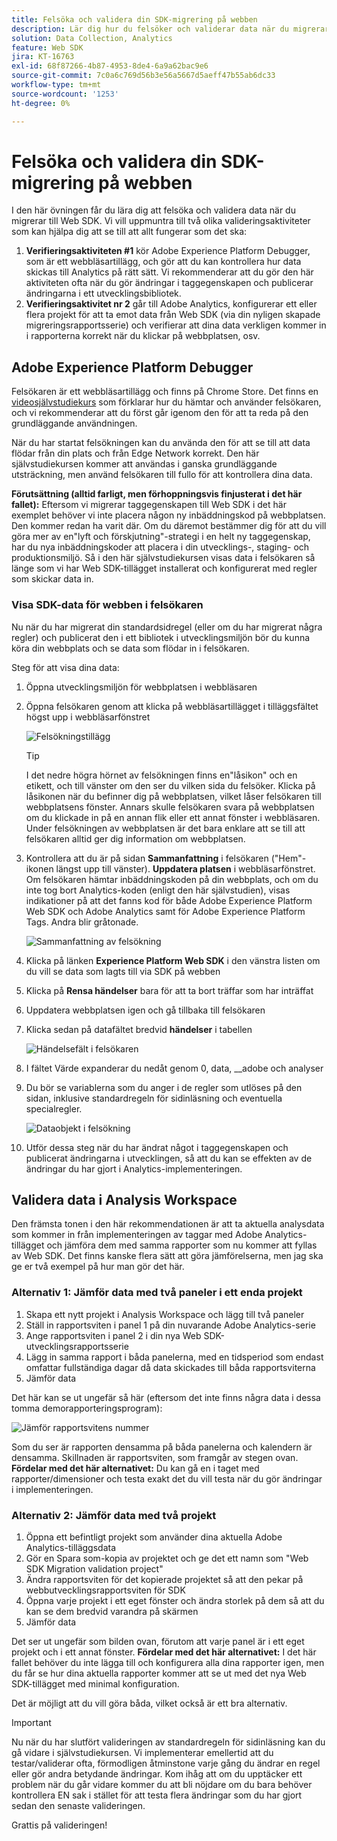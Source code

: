 ```yaml
---
title: Felsöka och validera din SDK-migrering på webben
description: Lär dig hur du felsöker och validerar data när du migrerar till SDK på webben
solution: Data Collection, Analytics
feature: Web SDK
jira: KT-16763
exl-id: 68f87266-4b87-4953-8de4-6a9a62bac9e6
source-git-commit: 7c0a6c769d56b3e56a5667d5aeff47b55ab6dc33
workflow-type: tm+mt
source-wordcount: '1253'
ht-degree: 0%

---
```


# Felsöka och validera din SDK-migrering på webben

I den här övningen får du lära dig att felsöka och validera data när du migrerar till Web SDK. Vi vill uppmuntra till två olika valideringsaktiviteter som kan hjälpa dig att se till att allt fungerar som det ska:

1. **Verifieringsaktiviteten #1** kör Adobe Experience Platform Debugger, som är ett webbläsartillägg, och gör att du kan kontrollera hur data skickas till Analytics på rätt sätt. Vi rekommenderar att du gör den här aktiviteten ofta när du gör ändringar i taggegenskapen och publicerar ändringarna i ett utvecklingsbibliotek.
1. **Verifieringsaktivitet nr 2** går till Adobe Analytics, konfigurerar ett eller flera projekt för att ta emot data från Web SDK (via din nyligen skapade migreringsrapportsserie) och verifierar att dina data verkligen kommer in i rapporterna korrekt när du klickar på webbplatsen, osv.

## Adobe Experience Platform Debugger

Felsökaren är ett webbläsartillägg och finns på Chrome Store. Det finns en [videosjälvstudiekurs](https://experienceleague.adobe.com/sv/docs/platform-learn/data-collection/debugger/overview) som förklarar hur du hämtar och använder felsökaren, och vi rekommenderar att du först går igenom den för att ta reda på den grundläggande användningen.

När du har startat felsökningen kan du använda den för att se till att data flödar från din plats och från Edge Network korrekt. Den här självstudiekursen kommer att användas i ganska grundläggande utsträckning, men använd felsökaren till fullo för att kontrollera dina data.

**Förutsättning (alltid farligt, men förhoppningsvis finjusterat i det här fallet):** Eftersom vi migrerar taggegenskapen till Web SDK i det här exemplet behöver vi inte placera någon ny inbäddningskod på webbplatsen. Den kommer redan ha varit där. Om du däremot bestämmer dig för att du vill göra mer av en&quot;lyft och förskjutning&quot;-strategi i en helt ny taggegenskap, har du nya inbäddningskoder att placera i din utvecklings-, staging- och produktionsmiljö. Så i den här självstudiekursen visas data i felsökaren så länge som vi har Web SDK-tillägget installerat och konfigurerat med regler som skickar data in.

### Visa SDK-data för webben i felsökaren

Nu när du har migrerat din standardsidregel (eller om du har migrerat några regler) och publicerat den i ett bibliotek i utvecklingsmiljön bör du kunna köra din webbplats och se data som flödar in i felsökaren.

Steg för att visa dina data:

1. Öppna utvecklingsmiljön för webbplatsen i webbläsaren
1. Öppna felsökaren genom att klicka på webbläsartillägget i tilläggsfältet högst upp i webbläsarfönstret

   ![Felsökningstillägg](assets/debugger-extension.jpg)

   >[!TIP]
   >
   >I det nedre högra hörnet av felsökningen finns en&quot;låsikon&quot; och en etikett, och till vänster om den ser du vilken sida du felsöker. Klicka på låsikonen när du befinner dig på webbplatsen, vilket låser felsökaren till webbplatsens fönster. Annars skulle felsökaren svara på webbplatsen om du klickade in på en annan flik eller ett annat fönster i webbläsaren. Under felsökningen av webbplatsen är det bara enklare att se till att felsökaren alltid ger dig information om webbplatsen.

1. Kontrollera att du är på sidan **Sammanfattning** i felsökaren (&quot;Hem&quot;-ikonen längst upp till vänster). **Uppdatera platsen** i webbläsarfönstret. Om felsökaren hämtar inbäddningskoden på din webbplats, och om du inte tog bort Analytics-koden (enligt den här självstudien), visas indikationer på att det fanns kod för både Adobe Experience Platform Web SDK och Adobe Analytics samt för Adobe Experience Platform Tags. Andra blir gråtonade.

   ![Sammanfattning av felsökning](assets/debugger-summary.jpg)

1. Klicka på länken **Experience Platform Web SDK** i den vänstra listen om du vill se data som lagts till via SDK på webben
1. Klicka på **Rensa händelser** bara för att ta bort träffar som har inträffat
1. Uppdatera webbplatsen igen och gå tillbaka till felsökaren
1. Klicka sedan på datafältet bredvid **händelser** i tabellen

   ![Händelsefält i felsökaren](assets/events-field-in-debugger.jpg)

1. I fältet Värde expanderar du nedåt genom 0, data, __adobe och analyser
1. Du bör se variablerna som du anger i de regler som utlöses på den sidan, inklusive standardregeln för sidinläsning och eventuella specialregler.

   ![Dataobjekt i felsökning](assets/data-object-in-debugger.jpg)

1. Utför dessa steg när du har ändrat något i taggegenskapen och publicerat ändringarna i utvecklingen, så att du kan se effekten av de ändringar du har gjort i Analytics-implementeringen.

## Validera data i Analysis Workspace

Den främsta tonen i den här rekommendationen är att ta aktuella analysdata som kommer in från implementeringen av taggar med Adobe Analytics-tillägget och jämföra dem med samma rapporter som nu kommer att fyllas av Web SDK.
Det finns kanske flera sätt att göra jämförelserna, men jag ska ge er två exempel på hur man gör det här.

### Alternativ 1: Jämför data med två paneler i ett enda projekt

1. Skapa ett nytt projekt i Analysis Workspace och lägg till två paneler
1. Ställ in rapportsviten i panel 1 på din nuvarande Adobe Analytics-serie
1. Ange rapportsviten i panel 2 i din nya Web SDK-utvecklingsrapportsserie
1. Lägg in samma rapport i båda panelerna, med en tidsperiod som endast omfattar fullständiga dagar då data skickades till båda rapportsviterna
1. Jämför data

Det här kan se ut ungefär så här (eftersom det inte finns några data i dessa tomma demorapporteringsprogram):

![Jämför rapportsvitens nummer](assets/compare-report-suite-numbers-panels.jpg)

Som du ser är rapporten densamma på båda panelerna och kalendern är densamma. Skillnaden är rapportsviten, som framgår av stegen ovan.
**Fördelar med det här alternativet:** Du kan gå en i taget med rapporter/dimensioner och testa exakt det du vill testa när du gör ändringar i implementeringen.

### Alternativ 2: Jämför data med två projekt

1. Öppna ett befintligt projekt som använder dina aktuella Adobe Analytics-tilläggsdata
1. Gör en Spara som-kopia av projektet och ge det ett namn som &quot;Web SDK Migration validation project&quot;
1. Ändra rapportsviten för det kopierade projektet så att den pekar på webbutvecklingsrapportsviten för SDK
1. Öppna varje projekt i ett eget fönster och ändra storlek på dem så att du kan se dem bredvid varandra på skärmen
1. Jämför data

Det ser ut ungefär som bilden ovan, förutom att varje panel är i ett eget projekt och i ett annat fönster.
**Fördelar med det här alternativet:** I det här fallet behöver du inte lägga till och konfigurera alla dina rapporter igen, men du får se hur dina aktuella rapporter kommer att se ut med det nya Web SDK-tillägget med minimal konfiguration.

Det är möjligt att du vill göra båda, vilket också är ett bra alternativ.

>[!IMPORTANT]
>
>Nu när du har slutfört valideringen av standardregeln för sidinläsning kan du gå vidare i självstudiekursen. Vi implementerar emellertid att du testar/validerar ofta, förmodligen åtminstone varje gång du ändrar en regel eller gör andra betydande ändringar. Kom ihåg att om du upptäcker ett problem när du går vidare kommer du att bli nöjdare om du bara behöver kontrollera EN sak i stället för att testa flera ändringar som du har gjort sedan den senaste valideringen.

Grattis på valideringen!
